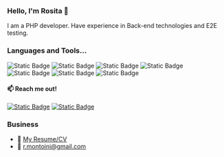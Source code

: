 ### Hello, I'm Rosita 👋 
I am a PHP developer. Have experience in Back-end technologies and E2E testing.

### Languages and Tools...
![Static Badge](https://img.shields.io/badge/PHP-black?style=for-the-badge&logo=PHP&logoColor=b6b1f8&logoSize=auto&labelColor=black&color=b6b1f8&labelWidth=100)
![Static Badge](https://img.shields.io/badge/Laravel-black?style=for-the-badge&logo=Laravel&logoColor=f70042&logoSize=auto&labelColor=black&color=f70042)
![Static Badge](https://img.shields.io/badge/Vue.js-00c57f?style=for-the-badge&logo=Vue.js&logoColor=00c57f&logoSize=auto&labelColor=black&color=00c57f)
![Static Badge](https://img.shields.io/badge/JavaScript-ffe723?style=for-the-badge&logo=JavaScript&logoColor=ffe723&logoSize=auto&labelColor=black&color=ffe723)
![Static Badge](https://img.shields.io/badge/CSS-086cff?style=for-the-badge&logo=CSS3&logoColor=086cff&logoSize=auto&labelColor=black&color=086cff)
![Static Badge](https://img.shields.io/badge/HTML-ff3d2b?style=for-the-badge&logo=HTML5&logoColor=ff3d2b&logoSize=auto&labelColor=black&color=ff3d2b)
![Static Badge](https://img.shields.io/badge/Cypress-84f6fd?style=for-the-badge&logo=Cypress&logoColor=84f6fd&logoSize=auto&labelColor=black&color=84f6fd)

#### 📫 Reach me out!
[![Static Badge](https://img.shields.io/badge/Rosita%20Montoini-004bad?style=flat&logo=LinkedIn&logoColor=white&logoSize=auto&labelColor=004bad&color=004bad)](https://www.linkedin.com/in/rosita-montoini-3109a01b4/)
[![Static Badge](https://img.shields.io/badge/Rosita%20Montoini-00c57f?style=flat&logo=Gmail&logoColor=white&logoSize=auto&labelColor=00c57f&color=00c57f)](mailto:r.montoini@gmail.com)

### Business
- &#x1F4CE; [My Resume/CV](https://drive.google.com/file/d/1tBpOTiupOg0Sglzj2kHdvoes9DT12Dgf/view?usp=sharing)
- 📧 r.montoini@gmail.com

